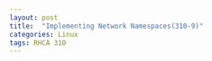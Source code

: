 ```yaml
---
layout: post
title:  "Implementing Network Namespaces(310-9)"
categories: Linux
tags: RHCA 310
---
```

